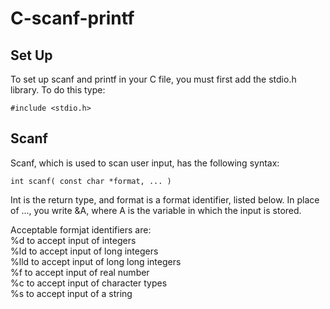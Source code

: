 # C-scanf-printf

## Set Up
To set up scanf and printf in your C file, you must first add the stdio.h library. To do this type:
```
#include <stdio.h>
```

## Scanf
Scanf, which is used to scan user input, has the following syntax:
```
int scanf( const char *format, ... )
```
Int is the return type, and format is a format identifier, listed below. In place of ..., you write &A, where A is the variable in which the input is stored.

Acceptable formjat identifiers are: <br>
%d to accept input of integers <br>
%ld to  accept input of long integers <br>
%lld to accept input of long long integers <br>
%f to accept input of real number <br>
%c to accept input of character types <br>
%s to accept input of a string <br>
